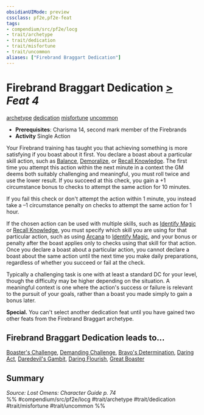 ```yaml
---
obsidianUIMode: preview
cssclass: pf2e,pf2e-feat
tags:
- compendium/src/pf2e/locg
- trait/archetype
- trait/dedication
- trait/misfortune
- trait/uncommon
aliases: ["Firebrand Braggart Dedication"]
---
```

# Firebrand Braggart Dedication  [>](/rules/core-rulebook/chapter-9-playing-the-game.md#Actions "Single Action") *Feat 4*  
[archetype](/rules/traits/archetype.md)  [dedication](/rules/traits/dedication.md)  [misfortune](/rules/traits/misfortune.md)  [uncommon](/rules/traits/uncommon.md)  

- **Prerequisites**: Charisma 14, second mark member of the Firebrands
- **Activity** Single Action

Your Firebrand training has taught you that achieving something is more satisfying if you boast about it first. You declare a boast about a particular skill action, such as [Balance](/rules/actions/balance.md), [Demoralize](/rules/actions/demoralize.md), or [Recall Knowledge](/rules/actions/recall-knowledge.md). The first time you attempt this action within the next minute in a context the GM deems both suitably challenging and meaningful, you must roll twice and use the lower result. If you succeed at this check, you gain a +1 circumstance bonus to checks to attempt the same action for 10 minutes.

If you fail this check or don't attempt the action within 1 minute, you instead take a –1 circumstance penalty on checks to attempt the same action for 1 hour.

If the chosen action can be used with multiple skills, such as [Identify Magic](/rules/actions/identify-magic.md) or [Recall Knowledge](/rules/actions/recall-knowledge.md), you must specify which skill you are using for that particular action, such as using [Arcana](/compendium/skills.md#Arcana) to [Identify Magic](/rules/actions/identify-magic.md), and your bonus or penalty after the boast applies only to checks using that skill for that action. Once you declare a boast about a particular action, you cannot declare a boast about the same action until the next time you make daily preparations, regardless of whether you succeed or fail at the check.

Typically a challenging task is one with at least a standard DC for your level, though the difficulty may be higher depending on the situation. A meaningful context is one where the action's success or failure is relevant to the pursuit of your goals, rather than a boast you made simply to gain a bonus later.

**Special.** You can't select another dedication feat until you have gained two other feats from the Firebrand Braggart archetype.

## Firebrand Braggart Dedication leads to...

[Boaster's Challenge](/compendium/feats/boasters-challenge-locg.md), [Demanding Challenge](/compendium/feats/demanding-challenge-locg.md), [Bravo's Determination](/compendium/feats/bravos-determination-locg.md), [Daring Act](/compendium/feats/daring-act-locg.md), [Daredevil's Gambit](/compendium/feats/daredevils-gambit-locg.md), [Daring Flourish](/compendium/feats/daring-flourish-locg.md), [Great Boaster](/compendium/feats/great-boaster-locg.md)

## Summary

*Source: Lost Omens: Character Guide p. 74*  
%% #compendium/src/pf2e/locg #trait/archetype #trait/dedication #trait/misfortune #trait/uncommon %%
